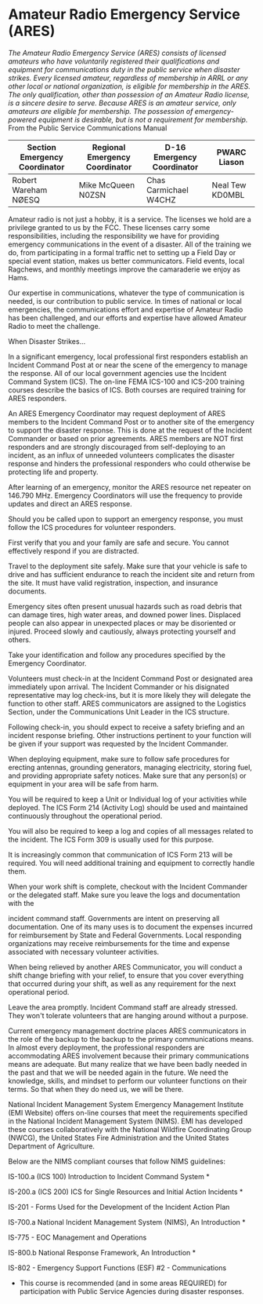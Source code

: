 Amateur Radio Emergency Service (ARES)
======================================

*The Amateur Radio Emergency Service (ARES) consists of licensed amateurs who have voluntarily registered their qualifications and equipment for communications duty in the public service when disaster strikes. Every licensed amateur, regardless of membership in ARRL or any other local or national organization, is eligible for membership in the ARES. The only qualification, other than possession of an Amateur Radio license, is a sincere desire to serve. Because ARES is an amateur service, only amateurs are eligible for membership. The possession of emergency-powered equipment is desirable, but is not a requirement for membership.* From the Public Service Communications Manual


| Section Emergency Coordinator | Regional Emergency Coordinator | D-16 Emergency Coordinator | PWARC Liason |
| ----------------------------- | ------------------------------ | -------------------------- | ------------ |
| Robert Wareham <span class="callsign">NØESQ</span> | Mike McQueen N0ZSN | Chas Carmichael W4CHZ | Neal Tew KD0MBL |


Amateur radio is not just a hobby, it is a service. The licenses we hold are a privilege granted to us by the FCC. These licenses carry some responsibilities, including the responsibility we have for providing emergency communications in the event of a disaster. All of the training we do, from participating in a formal traffic net to setting up a Field Day or special event station, makes us better communicators. Field events, local Ragchews, and monthly meetings improve the camaraderie we enjoy as Hams.

Our expertise in communications, whatever the type of communication is needed, is our contribution to public service. In times of national or local emergencies, the communications effort and expertise of Amateur Radio has been challenged, and our efforts and expertise have allowed Amateur Radio to meet the challenge.

When Disaster Strikes...

In a significant emergency, local professional first responders establish an Incident Command Post at or near the scene of the emergency to manage the response. All of our local government agencies use the Incident Command System (ICS). The on-line FEMA ICS-100 and ICS-200 training courses describe the basics of ICS. Both courses are required training for ARES responders.

An ARES Emergency Coordinator may request deployment of ARES members to the Incident Command Post or to another site of the emergency to support the disaster response. This is done at the request of the Incident Commander or based on prior agreements. ARES members are NOT first responders and are strongly discouraged from self-deploying to an incident, as an influx of unneeded volunteers complicates the disaster response and hinders the professional responders who could otherwise be protecting life and property.

After learning of an emergency, monitor the ARES resource net repeater on 146.790 MHz. Emergency Coordinators will use the frequency to provide updates and direct an ARES response.

Should you be called upon to support an emergency response, you must follow the ICS procedures for volunteer responders.

First verify that you and your family are safe and secure. You cannot effectively respond if you are distracted.

Travel to the deployment site safely. Make sure that your vehicle is safe to drive and has sufficient endurance to reach the incident site and return from the site. It must have valid registration, inspection, and insurance documents.

Emergency sites often present unusual hazards such as road debris that can damage tires, high water areas, and downed power lines. Displaced people can also appear in unexpected places or may be disoriented or injured. Proceed slowly and cautiously, always protecting yourself and others.

Take your identification and follow any procedures specified by the Emergency Coordinator.

Volunteers must check-in at the Incident Command Post or designated area immediately upon arrival. The Incident Commander or his disignated representative may log check-ins, but it is more likely they will delegate the function to other staff. ARES communicators are assigned to the Logistics Section, under the Communications Unit Leader in the ICS structure.

Following check-in, you should expect to receive a safety briefing and an incident response briefing. Other instructions pertinent to your function will be given if your support was requested by the Incident Commander.

When deploying equipment, make sure to follow safe procedures for erecting antennas, grounding generators, managing electricity, storing fuel, and providing appropriate safety notices. Make sure that any person(s) or equipment in your area will be safe from harm.

You will be required to keep a Unit or Individual log of your activities while deployed. The ICS Form 214 (Activity Log) should be used and maintained continuously throughout the operational period.

You will also be required to keep a log and copies of all messages related to the incident. The ICS Form 309 is usually used for this purpose.

It is increasingly common that communication of ICS Form 213 will be required. You will need additional training and equipment to correctly handle them.

When your work shift is complete, checkout with the Incident Commander or the delegated staff. Make sure you leave the logs and documentation with the

incident command staff. Governments are intent on preserving all documentation. One of its many uses is to document the expenses incurred for reimbursement by State and Federal Governments. Local responding organizations may receive reimbursements for the time and expense associated with necessary volunteer activities.

When being relieved by another ARES Communicator, you will conduct a shift change briefing with your relief, to ensure that you cover everything that occurred during your shift, as well as any requirement for the next operational period.

Leave the area promptly. Incident Command staff are already stressed. They won't tolerate volunteers that are hanging around without a purpose.

Current emergency management doctrine places ARES communicators in the role of the backup to the backup to the primary communications means. In almost every deployment, the professional responders are accommodating ARES involvement because their primary communications means are adequate. But many realize that we have been badly needed in the past and that we will be needed again in the future. We need the knowledge, skills, and mindset to perform our volunteer functions on their terms. So that when they do need us, we will be there.

 

 National Incident Management System
 Emergency Management Institute (EMI Website) offers on-line courses that meet the requirements specified in the National Incident Management System (NIMS). EMI has developed these courses collaboratively with the National Wildfire Coordinating Group (NWCG), the United States Fire Administration and the United States Department of Agriculture.

 Below are the NIMS compliant courses that follow NIMS guidelines:

 IS-100.a (ICS 100) Introduction to Incident Command System *

 IS-200.a (ICS 200) ICS for Single Resources and Initial Action Incidents *

 IS-201 - Forms Used for the Development of the Incident Action Plan

 IS-700.a National Incident Management System (NIMS), An Introduction *

 IS-775 - EOC Management and Operations

 IS-800.b National Response Framework, An Introduction *

 IS-802 - Emergency Support Functions (ESF) #2 - Communications

 * This course is recommended (and in some areas REQUIRED) for participation with Public Service Agencies during disaster responses.

